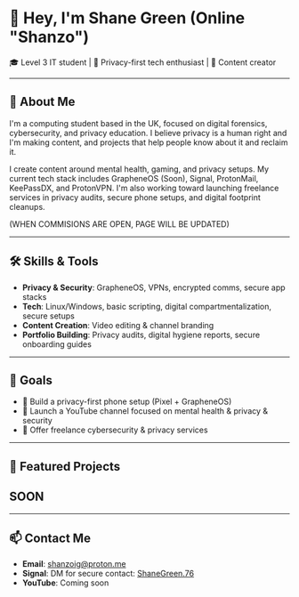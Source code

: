 # 👋 Hey, I'm Shane Green (Online "Shanzo")

🎓 Level 3 IT student | 🔐 Privacy-first tech enthusiast | 🎥 Content creator

---

## 🚀 About Me

I'm a computing student based in the UK, focused on digital forensics, cybersecurity, and privacy education. I believe privacy is a human right and I'm making content, and projects that help people know about it and reclaim it.

I create content around mental health, gaming, and privacy setups. My current tech stack includes GrapheneOS (Soon), Signal, ProtonMail, KeePassDX, and ProtonVPN. I'm also working toward launching freelance services in privacy audits, secure phone setups, and digital footprint cleanups. 

(WHEN COMMISIONS ARE OPEN, PAGE WILL BE UPDATED)

---

## 🛠️ Skills & Tools

- **Privacy & Security**: GrapheneOS, VPNs, encrypted comms, secure app stacks
- **Tech**: Linux/Windows, basic scripting, digital compartmentalization, secure setups
- **Content Creation**: Video editing & channel branding
- **Portfolio Building**: Privacy audits, digital hygiene reports, secure onboarding guides

---

## 🎯 Goals

- 📱 Build a privacy-first phone setup (Pixel + GrapheneOS)
- 🧠 Launch a YouTube channel focused on mental health & privacy & security
- 💼 Offer freelance cybersecurity & privacy services

---

## 🧩 Featured Projects


## SOON


---

## 📫 Contact Me

- **Email**: [shanzoig@proton.me](shanzoig@proton.me)
- **Signal**: DM for secure contact: [ShaneGreen.76](https://signal.me/#eu/4fPKFJ5PoE7nb0EgDM5DKx2LlOy2ebWx6JBoCaahT04sMW92hJhMC54AJrfE6Iwk) 
- **YouTube**: Coming soon
